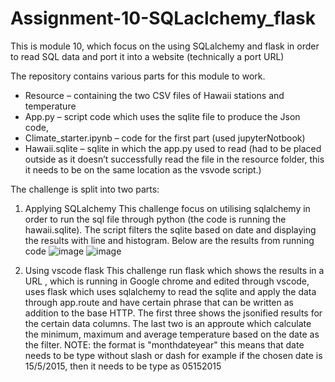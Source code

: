 # Assignment-10-SQLaclchemy_flask
This is module 10, which focus on the using SQLalchemy and flask in order to read SQL data and port it
into a website (technically a port URL)

The repository contains various parts for this module to work.
- Resource – containing the two CSV files of Hawaii stations and temperature
- App.py – script code which uses the sqlite file to produce the Json code,
- Climate_starter.ipynb – code for the first part (used jupyterNotbook)
- Hawaii.sqlite – sqlite in which the app.py used to read (had to be placed outside as it doesn’t
successfully read the file in the resource folder, this it needs to be on the same location as the
vsvode script.)

The challenge is split into two parts:
1. Applying SQLalchemy
This challenge focus on utilising sqlalchemy in order to run the sql file through python (the code is running the hawaii.sqlite). The script filters the sqlite based on date and displaying the results with
line and histogram.
Below are the results from running code
![image](https://github.com/Nisloen/Assignment-10-SQLaclchemy_flask/assets/134130254/4964b1f4-16b4-4114-ad86-849bf9bcda4e)
![image](https://github.com/Nisloen/Assignment-10-SQLaclchemy_flask/assets/134130254/45b6df3a-73fa-49c2-ace7-89d60917f921)

3. Using vscode flask
This challenge run flask which shows the results in a URL , which is running in Google chrome and edited through vscode, uses flask which uses sqlalchemy to read the sqlite and apply the data through app.route
and have certain phrase that can be written as addition to the base HTTP.
The first three shows the jsonified results for the certain data columns.
The last two is an approute which calculate the minimum, maximum and average temperature based on the date as the filter.
NOTE: the format is "monthdateyear" this means that date needs to be type without slash or dash
      for example if the chosen date is 15/5/2015, then it needs to be type as 05152015
